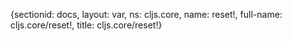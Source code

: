 {sectionid: docs, layout: var, ns: cljs.core, name: reset!, full-name: cljs.core/reset!,
  title: cljs.core/reset!}
